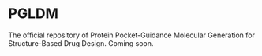 # PGLDM
The official repository of Protein Pocket-Guidance Molecular Generation for Structure-Based Drug Design. Coming soon.
